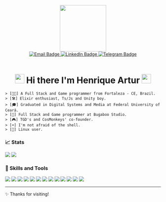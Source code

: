           
<div id="header" align="center">
  <img src="https://media.giphy.com/media/fkZukR450RQ1qnGaq9/giphy.gif" width="150"/>
  <div id="badges">
    <a href="mailto:contato@henriqueartur.com">
      <img src="https://img.shields.io/badge/Email-flat?logo=GMail&style=for-the-badge&logoColor=a277ff&labelColor=15141b&color=000&logoWidth=30" alt="Email Badge"/>
    </a>
    <a href="https://www.linkedin.com/in/henriqueartur/">
      <img src="https://img.shields.io/badge/LinkedIn-flat?logo=LinkedIn&style=for-the-badge&logoColor=a277ff&labelColor=15141b&color=000&logoWidth=30" alt="LinkedIn Badge"/>
    </a>
    <a href="https://t.me/HenriqueArtur">
      <img src="https://img.shields.io/badge/Telegram-flat?logo=Telegram&style=for-the-badge&logoColor=a277ff&labelColor=15141b&color=000&logoWidth=30" alt="Telegram Badge"/>
    </a>
  </div>
  <br/>
  <img src="https://komarev.com/ghpvc/?username=HenriqueArtur&color=a277ff&style=flat-square" alt=""/>
  <h1>
    <img src="https://media.giphy.com/media/hvRJCLFzcasrR4ia7z/giphy.gif" width="30px"/>
    Hi there I'm Henrique Artur
    <img src="https://media.giphy.com/media/hvRJCLFzcasrR4ia7z/giphy.gif" width="30px"/>
  </h1>
</div>

```
> [👨‍💻] A Full Stack and Game programmer from Fortaleza - CE, Brazil.
> [🛠️] Elixir enthusiast, Ts/Js and Unity boy.
> [🎓] Graduated in Digital Systems and Media at Federal University of Ceará.
> [👔] Full Stack and Game programmer at Bugaboo Studio.
> [🎮] TGD's and CosMonkeys' co-founder.
> [⌨️] I'm not afraid of the shell.
> [🐧] Linux user.
```

### 📈 Stats
<p align='center'>
  <div>
    <img src="https://github-readme-stats.vercel.app/api?username=HenriqueArtur&count_private=true&hide=contribs&show_icons=true&bg_color=15141b&title_color=a277ff&text_color=edecee&icon_color=ffca85&border_color=61ffca&hide_border=false" />
    <img src="https://github-readme-stats.vercel.app/api/top-langs/?username=HenriqueArtur&count_private=true&bg_color=15141b&title_color=a277ff&text_color=edecee&icon_color=ffca85&border_color=61ffca&hide_border=false&layout=compact&hide=Java,PHP,Ruby,HTML,CSS,SCSS,Hack,CoffeeScript,Less" />
  </div>
</p>

### 🚀 Skills and Tools
<div style="display: inline_block">
  <img src="https://img.shields.io/badge/Elixir-flat?logo=Elixir&style=for-the-badge&logoColor=a277ff&labelColor=000&color=15141b&logoWidth=30" />
  <img src="https://img.shields.io/badge/TypeScript-flat?logo=TypeScript&style=for-the-badge&logoColor=a277ff&labelColor=000&color=15141b&logoWidth=30" />
  <img src="https://img.shields.io/badge/Docker-flat?logo=Docker&style=for-the-badge&logoColor=a277ff&labelColor=000&color=15141b&logoWidth=30" />
  <img src="https://img.shields.io/badge/Node.js-flat?logo=Node.js&style=for-the-badge&logoColor=a277ff&labelColor=000&color=15141b&logoWidth=30" />
  <img src="https://img.shields.io/badge/JavaScript-flat?logo=JavaScript&style=for-the-badge&logoColor=a277ff&labelColor=000&color=15141b&logoWidth=30" />
  <img src="https://img.shields.io/badge/PostgreSQL-flat?logo=PostgreSQL&style=for-the-badge&logoColor=a277ff&labelColor=000&color=15141b&logoWidth=30" />
  <img src="https://img.shields.io/badge/MySQL-flat?logo=MySQL&style=for-the-badge&logoColor=a277ff&labelColor=000&color=15141b&logoWidth=30" />
  <img src="https://img.shields.io/badge/React-flat?logo=React&style=for-the-badge&logoColor=a277ff&labelColor=000&color=15141b&logoWidth=30" />
  <img src="https://img.shields.io/badge/Vite-flat?logo=Vite&style=for-the-badge&logoColor=a277ff&labelColor=000&color=15141b&logoWidth=30" />
  <img src="https://img.shields.io/badge/Yarn-flat?logo=Yarn&style=for-the-badge&logoColor=a277ff&labelColor=000&color=15141b&logoWidth=30" />
  <img src="https://img.shields.io/badge/Unity-flat?logo=Unity&style=for-the-badge&logoColor=a277ff&labelColor=000&color=15141b&logoWidth=30" />
  <img src="https://img.shields.io/badge/Linux-flat?logo=Linux&style=for-the-badge&logoColor=a277ff&labelColor=000&color=15141b&logoWidth=30" />
  <img src="https://img.shields.io/badge/Strapi-flat?logo=Strapi&style=for-the-badge&logoColor=a277ff&labelColor=000&color=15141b&logoWidth=30" />
</div>

------------
✨ Thanks for visiting!
